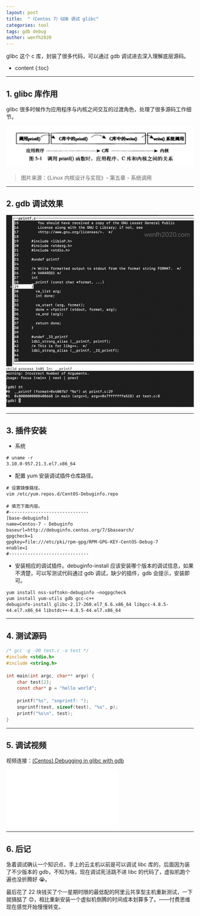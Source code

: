 ```yaml
---
layout: post
title:  "（Centos 7）GDB 调试 glibc"
categories: tool
tags: gdb debug
author: wenfh2020
---
```


glibc 这个 c 库，封装了很多代码，可以通过 gdb 调试进去深入理解底层源码。



* content
{:toc}

---

## 1. glibc 库作用

glibc 很多时候作为应用程序与内核之间交互的过渡角色，处理了很多源码工作细节。

<div align=center><img src="/images/2021-11-10-09-31-37.png" data-action="zoom"/></div>

> 图片来源：《Linux 内核设计与实现》- 第五章 - 系统调用

---

## 2. gdb 调试效果

<div align=center><img src="/images/2021-11-09-14-34-16.png" data-action="zoom"/></div>

---

## 3. 插件安装

* 系统

```shell
# uname -r
3.10.0-957.21.3.el7.x86_64
```

* 配置 yum 安装调试插件仓库路径。

```shell
# 设置镜像路径。
vim /etc/yum.repos.d/CentOS-Debuginfo.repo

# 填充下面内容。
#------------------------------
[base-debuginfo]
name=Centos-7 - Debuginfo
baseurl=http://debuginfo.centos.org/7/$basearch/
gpgcheck=1
gpgkey=file:///etc/pki/rpm-gpg/RPM-GPG-KEY-CentOS-Debug-7
enable=1
#------------------------------
```

* 安装相应的调试插件。debuginfo-install 应该安装哪个版本的调试信息，如果不清楚，可以写测试代码通过 gdb 调试，缺少的插件，gdb 会提示，安装即可。

```shell
yum install nss-softokn-debuginfo –nogpgcheck
yum install yum-utils gdb gcc-c++
debuginfo-install glibc-2.17-260.el7_6.6.x86_64 libgcc-4.8.5-44.el7.x86_64 libstdc++-4.8.5-44.el7.x86_64
```

---

## 4. 测试源码

```c
/* gcc -g -O0 test.c -o test */
#include <stdio.h>
#include <string.h>

int main(int argc, char** argv) {
    char test[2];
    const char* p = "hello world";

    printf("%s", "snprintf: ");
    snprintf(test, sizeof(test), "%s", p);
    printf("%s\n", test);
}
```

---

## 5. 调试视频

视频连接：[(Centos) Debugging in glibc with gdb](https://www.bilibili.com/video/BV1864y1i7PQ/)

<iframe class="bilibili" src="//player.bilibili.com/player.html?aid=760200877&bvid=BV1864y1i7PQ&cid=328168319&page=1&high_quality=1" scrolling="no" border="0" frameborder="no" framespacing="0" allowfullscreen="true"> </iframe>

---

## 6. 后记

急着调试确认一个知识点，手上的云主机以前是可以调试 libc 库的，后面因为装了不少版本的 gdb，不知为啥，现在调试死活跳不进 libc 的代码了，虚拟机跑个遍也没折腾好 😭。

最后花了 22 块钱买了个一星期时限的最低配的阿里云共享型主机重新测试，一下就搞掂了 😊，相比重新安装一个虚拟机倒腾的时间成本划算多了。——付费思维现在感觉开始慢慢转变。
